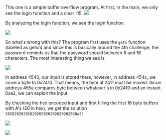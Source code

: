 This one is a simple buffer overflow program. At first, in the main, we only see the login function and a clear r15.
![](https://github.com/Immobility/CTF-Writeups/blob/master/Embedded-Security-CTF/Hanoi/t4.1.png)

By analyzing the login function, we see the login function.

![](https://github.com/Immobility/CTF-Writeups/blob/master/Embedded-Security-CTF/Hanoi/t4.2.png)

So what's wrong with this? The program first uses the ```gets``` function (labeled as getsn) and since this is basically around the 4th challenge, the password reminds us that the password should between 8 and 16 characters. The most interesting thing we see is 

![](https://github.com/Immobility/CTF-Writeups/blob/master/Embedded-Security-CTF/Hanoi/t4.3.png)

In address 4540, our input is stored there, however, in address 454c, we move a byte to 0x2410. That means, the byte at 2411 must be moved. Since address 455a compares byte between whatever's in 0x2410 and an instant 0xa2, we can exploit the input.

By checking the hex encoded input and first filling the first 16 byte buffers with A's (20 in hex), we get the solution 
```20202020202020202020202020202020a2```!

![](https://github.com/Immobility/CTF-Writeups/blob/master/Embedded-Security-CTF/Hanoi/t4.4.png)

![](https://github.com/Immobility/CTF-Writeups/blob/master/Embedded-Security-CTF/Hanoi/t4.5.png)
